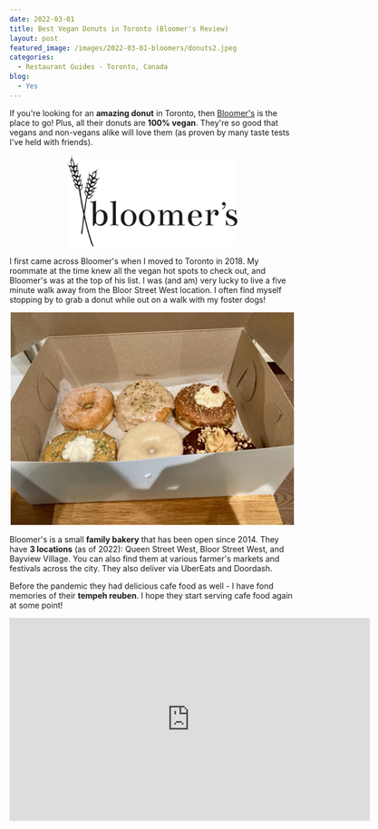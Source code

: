 ```yaml
---
date: 2022-03-01
title: Best Vegan Donuts in Toronto (Bloomer's Review)
layout: post
featured_image: /images/2022-03-01-bloomers/donuts2.jpeg
categories:
  - Restaurant Guides - Toronto, Canada
blog:
  - Yes
---
```



If you're looking for an **amazing donut** in Toronto, then <a href='https://www.bloomersto.com/'>Bloomer's</a> is the place to go! Plus, all their donuts are **100% vegan**. They're so good that vegans and non-vegans alike will love them (as proven by many taste tests I've held with friends).

<p align="center">
<img src="/images/2022-03-01-bloomers/bloomers-black-logo.png" width="300"
alt="An assortment of 6 vegan donuts.">
</p>

I first came across Bloomer's when I moved to Toronto in 2018. My roommate at the time knew all the vegan hot spots to check out, and Bloomer's was at the top of his list. I was (and am) very lucky to live a five minute walk away from the Bloor Street West location. I often find myself stopping by to grab a donut while out on a walk with my foster dogs!

<p align="center">
<img src="/images/2022-03-01-bloomers/donuts.jpeg" width="500"
alt="The Bloomer's logo.">
</p>


Bloomer's is a small **family bakery** that has been open since 2014. They have **3 locations** (as of 2022): Queen Street West, Bloor Street West, and Bayview Village. You can also find them at various farmer's markets and festivals across the city. They also deliver via UberEats and Doordash.

Before the pandemic they had delicious cafe food as well - I have fond memories of their **tempeh reuben**. I hope they start serving cafe food again at some point! 

<p align="center">
<iframe width="636" height="358" src="https://www.youtube.com/embed/USpBSAxmiRs" title="YouTube video player" frameborder="0" allow="accelerometer; autoplay; clipboard-write; encrypted-media; gyroscope; picture-in-picture" allowfullscreen></iframe>
</p>
